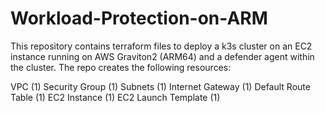 # Workload-Protection-on-ARM

This repository contains terraform files to deploy a k3s cluster on an EC2 instance running on AWS Graviton2 (ARM64) and a defender agent within the cluster. The repo creates the following resources:

VPC (1)
Security Group (1)
Subnets (1)
Internet Gateway (1)
Default Route Table (1)
EC2 Instance (1)
EC2 Launch Template (1)

